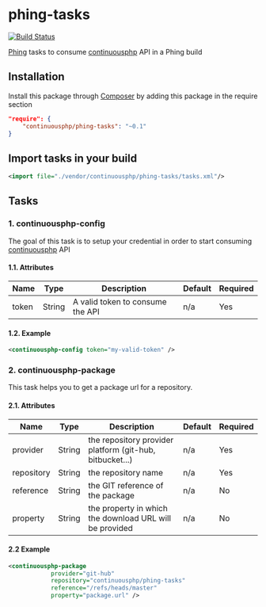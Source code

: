 # phing-tasks

[![Build Status](https://status.continuousphp.com/git-hub/continuousphp/phing-tasks?token=bb175a86-acb5-4f62-92b5-86d5900b6971)](https://continuousphp.com/git-hub/continuousphp/phing-tasks)

[Phing](https://www.phing.info/) tasks to consume [continuousphp](https://continuousphp.com/) API in a Phing build

## Installation

Install this package through [Composer](https://getcomposer.org/) by adding this package in the require section

```json
"require": {
    "continuousphp/phing-tasks": "~0.1"
}
```

## Import tasks in your build
```xml
<import file="./vendor/continuousphp/phing-tasks/tasks.xml"/>
```

## Tasks

### 1. continuousphp-config
The goal of this task is to setup your credential in order to start consuming
[continuousphp](https://continuousphp.com/) API

#### 1.1. Attributes
| Name  | Type   | Description                      | Default | Required |
| ----- | ------ | -------------------------------- | ------- | -------- |
| token | String | A valid token to consume the API | n/a     | Yes      |

#### 1.2. Example
```xml
<continuousphp-config token="my-valid-token" />
```

### 2. continuousphp-package
This task helps you to get a package url for a repository.

#### 2.1. Attributes
| Name       | Type   | Description                                              | Default | Required |
| ---------- | ------ | -------------------------------------------------------- | ------- | -------- |
| provider   | String | the repository provider platform (git-hub, bitbucket...) | n/a     | Yes      |
| repository | String | the repository name                                      | n/a     | Yes      |
| reference  | String | the GIT reference of the package                         | n/a     | No       |
| property   | String | the property in which the download URL will be provided  | n/a     | No       |

#### 2.2 Example
```xml
<continuousphp-package
            provider="git-hub"
            repository="continuousphp/phing-tasks"
            reference="/refs/heads/master"
            property="package.url" />
```